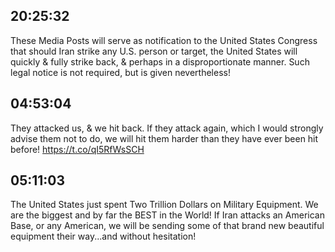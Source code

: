 ## 20:25:32
These Media Posts will serve as notification to the United States Congress that should Iran strike any U.S. person or target, the United States will quickly &amp; fully strike back, &amp; perhaps in a disproportionate manner. Such legal notice is not required, but is given nevertheless!
## 04:53:04
They attacked us, &amp; we hit back. If they attack again, which I would strongly advise them not to do, we will hit them harder than they have ever been hit before! https://t.co/qI5RfWsSCH
## 05:11:03
The United States just spent Two Trillion Dollars on Military Equipment. We are the biggest and by far the BEST in the World! If Iran attacks an American Base, or any American, we will be sending some of that brand new beautiful equipment their way...and without hesitation!
